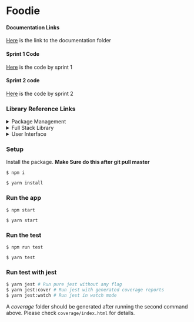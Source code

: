 # Foodie

#### Documentation Links

[Here](https://github.com/bobby569/Foodie/tree/master/docs) is the link to the documentation folder

#### Sprint 1 Code

[Here](https://github.com/bobby569/Foodie/tree/sprint1) is the code by sprint 1

#### Sprint 2 code

[Here](https://github.com/bobby569/Foodie/tree/sprint2) is the code by sprint 2

### Library Reference Links

<details>
<summary>Package Management</summary>
<ul>
<li><a href="https://yarnpkg.com/en/">yarn (recommended)</a></li>
<li><a href="https://www.npmjs.com/">npm</a></li>
</ul>
</details>

<details>
<summary>Full Stack Library</summary>
<ul>
<li><a href="https://www.meteor.com/">Meteor</a></li>
<li><a href="https://reactjs.org/">React</a></li>
</ul>
</details>

<details>
<summary>User Interface</summary>
<ul>
<li><a href="http://sass-lang.com/">SCSS</a></li>
<li><a href="https://ant.design/docs/react/introduce">Ant Design</a></li>
<li><a href="https://react-bootstrap.github.io/">React-Bootstrap</a></li>
</ul>
</details>

### Setup

Install the package. **Make Sure do this after git pull master**

```
$ npm i

$ yarn install
```

### Run the app

```
$ npm start

$ yarn start
```

### Run the test

```
$ npm run test

$ yarn test
```

### Run test with jest

```bash
$ yarn jest # Run pure jest without any flag
$ yarn jest:cover # Run jest with generated coverage reports
$ yarn jest:watch # Run jest in watch mode
```

A _coverage_ folder should be generated after running the second command above. Please check `coverage/index.html` for details.
